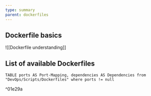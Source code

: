 ```yaml
---
type: summary
parent: dockerfiles
---
```

## Dockerfile basics
![[Dockerfile understanding]]

## List of available Dockerfiles
```dataview
TABLE ports AS Port-Mapping, dependencies AS Dependencies from "DevOps/Scripts/Dockerfiles" where ports != null
```

^01e29a

